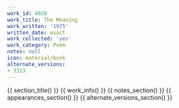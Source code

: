 ```yaml
---
work_id: 4938
work_title: The Meaning
work_written: '1975'
written_date: exact
work_collected: 'yes'
work_category: Poem
notes: null
icon: material/book
alternate_versions:
- 3313
---
```


{{ section_title() }}
{{ work_info() }}
{{ notes_section() }}
{{ appearances_section() }}
{{ alternate_versions_section() }}